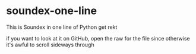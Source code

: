 # soundex-one-line
This is Soundex in one line of Python get rekt

if you want to look at it on GitHub, open the raw for the file since otherwise 
it's awful to scroll sideways through
